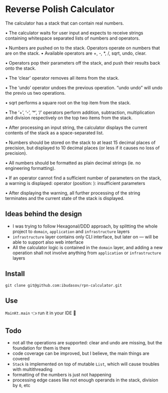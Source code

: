 # Reverse Polish Calculator

The calculator has a stack that can contain real numbers.

• The calculator waits for user input and expects to receive strings containing whitespace separated lists of numbers and operators.

• Numbers are pushed on to the stack. Operators operate on numbers that are on the stack. • Available operators are +, -, *, /, sqrt, undo, clear.

• Operators pop their parameters off the stack, and push their results back onto the stack.

• The ‘clear’ operator removes all items from the stack.

• The ‘undo’ operator undoes the previous operation. “undo undo” will undo the previo us two operations.

• sqrt performs a square root on the top item from the stack.

• The ‘+’, ‘-’, ‘*’, ‘/’ operators perform addition, subtraction, multiplication and division respectively on the top two items from the stack.

• After processing an input string, the calculator displays the current contents of the stack as a space-separated list.

• Numbers should be stored on the stack to at least 15 decimal places of precision, but displayed to 10 decimal places (or less if it causes no loss of precision).

• All numbers should be formatted as plain decimal strings (ie. no engineering formatting).

• If an operator cannot find a sufficient number of parameters on the stack, a warning is displayed:
operator <operator> (position: <pos>): insufficient parameters

• After displaying the warning, all further processing of the string terminates and the current state of the stack is displayed.

## Ideas behind the design

- I was trying to follow Hexagonal/DDD approach, by splitting the whole project to `domain`, `application`
  and `infrastructure` layers
- `infrastructure` layer contains only CLI interface, but later on — will be able to support also web interface
- All the calculator logic is contained in the `domain` layer, and adding a new operation shall not involve anything
  from `application` or `infrastructure` layers

## Install

`git clone git@github.com:ibudasov/rpn-calculator.git`

## Use

`MainKt.main` 👈 run it in your IDE 💁‍

## Todo

- not all the operations are supported: clear and undo are missing, but the foundation for them is there
- code coverage can be improved, but I believe, the main things are covered
- `Stack` is implemented on top of mutable `List`, which will cause troubles with multithreading
- formatting of the numbers is just not happening
- processing edge cases like not enough operands in the stack, division by `0`, etc

